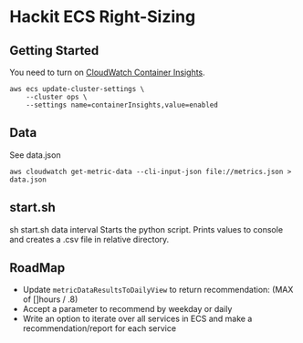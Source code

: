 # Hackit ECS Right-Sizing

## Getting Started

You need to turn on [CloudWatch Container Insights](https://console.aws.amazon.com/ecs/home?region=us-east-1#/settings).

    aws ecs update-cluster-settings \
        --cluster ops \    
        --settings name=containerInsights,value=enabled

## Data

See data.json

    aws cloudwatch get-metric-data --cli-input-json file://metrics.json > data.json

## start.sh

sh start.sh data interval
Starts the python script. Prints values to console and creates a .csv file in relative directory.

## RoadMap

- Update `metricDataResultsToDailyView` to return recommendation: (MAX of []hours / .8)
- Accept a parameter to recommend by weekday or daily
- Write an option to iterate over all services in ECS and make a recommendation/report for each service

